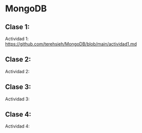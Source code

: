 # MongoDB

## Clase 1:
Actividad 1: https://github.com/terehsieh/MongoDB/blob/main/actividad1.md
    
## Clase 2:
Actividad 2: 

## Clase 3:
Actividad 3: 

## Clase 4:
Actividad 4: 
